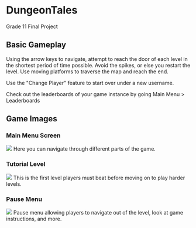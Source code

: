 # DungeonTales
Grade 11 Final Project

<h2>Basic Gameplay</h2>
<p>Using the arrow keys to navigate, attempt to reach the door of each level in the shortest period of time possible.
Avoid the spikes, or else you restart the level. Use moving platforms to traverse the map and reach the end.

Use the "Change Player" feature to start over under a new username.

Check out the leaderboards of your game instance by going Main Menu > Leaderboards</p>

<h2>Game Images</h2>

<h3>Main Menu Screen</h3>
<img src="https://i.imgur.com/q2G62ct.png?1"/>
Here you can navigate through different parts of the game.

<h3>Tutorial Level</h3>
<img src="https://i.imgur.com/ZbKz07V.png?1"/>
This is the first level players must beat before moving on to play harder levels.

<h3>Pause Menu</h3>
<img src="https://i.imgur.com/KXApuNm.png?1"/>
Pause menu allowing players to navigate out of the level, look at game instructions, and more.
